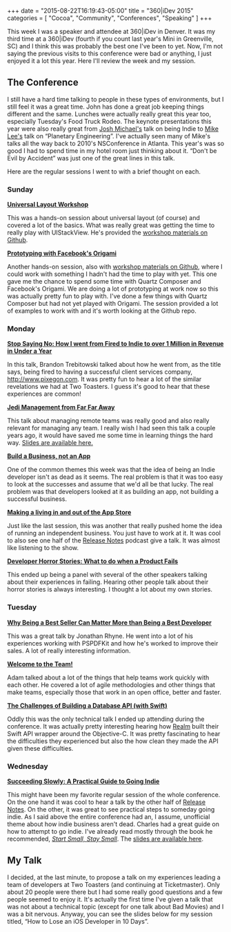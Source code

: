 +++
date = "2015-08-22T16:19:43-05:00"
title = "360|iDev 2015"
categories = [
  "Cocoa",
  "Community",
  "Conferences",
  "Speaking"
]
+++

This week I was a speaker and attendee at 360|iDev in Denver. It was my third
time at a 360|iDev (fourth if you count last year's Mini in Greenville, SC) and
I think this was probably the best one I've been to yet. Now, I'm not saying the
previous visits to this conference were bad or anything, I just enjoyed it a lot
this year. Here I'll review the week and my session.

<!-- more -->

## The Conference

I still have a hard time talking to people in these types of environments, but I
still feel it was a great time. John has done a great job keeping things
different and the same. Lunches were actually really great this year too,
especially Tuesday's Food Truck Rodeo. The keynote presentations this year were
also really great from [Josh Michael's](https://twitter.com/joshjet) talk on
being Indie to [Mike Lee's](https://twitter.com/bmf) talk on “Planetary
Engineering”. I've actually seen many of Mike's talks all the way back to 2010's
NSConference in Atlanta. This year's was so good I had to spend time in my
hotel room just thinking about it. “Don't be Evil by Accident” was just one of the
great lines in this talk.

Here are the regular sessions I went to with a brief thought on each.

### Sunday

__[Universal Layout Workshop](http://360idev.com/sessions/universal-layout-workshop/)__

This was a hands-on session about universal layout (of course) and covered a lot
of the basics. What was really great was getting the time to really play with
UIStackView. He's provided the [workshop materials on
Github](https://github.com/sammyd/360UniversalLayoutWorkshop).


__[Prototyping with Facebook's Origami](http://360idev.com/sessions/prototyping-with-facebooks-origami/)__

Another hands-on session, also with [workshop materials on
Github](https://github.com/jonfriskics/360iDev2015), where I could work with
something I hadn't had the time to play with yet. This one gave me the chance to
spend some time with Quartz Composer and Facebook's Origami. We are doing a lot
of prototyping at work now so this was actually pretty fun to play with. I've
done a few things with Quartz Composer but had not yet played with Origami. The
session provided a lot of examples to work with and it's worth looking at the
Github repo.

### Monday

__[Stop Saying No: How I went from Fired to Indie to over 1 Million in Revenue in Under a Year](http://360idev.com/sessions/300-stop-saying-no-how-i-went-from-fired-to-indie-to-over-1m-in-revenue-in-under-a-year/)__

In this talk, Brandon Trebitowski talked about how he went from, as the title
says, being fired to having a successful client services company,
http://www.pixegon.com. It was pretty fun to hear a lot of the similar revelations we had
at Two Toasters. I guess it's good to hear that these experiences are common!

__[Jedi Management from Far Far Away](http://360idev.com/sessions/jedi-management-from-far-far-away/)__

This talk about managing remote teams was really good and also really relevant for managing any team. I really wish I had seen this
talk a couple years ago, it would have saved me some time in learning things the hard way. [Slides are available here.](https://www.icloud.com/keynote/AwBUCAESEK8yafsGgeISXNTPQLMKVcEaKaV0QSudXkMU8ISlidyxcwriWN_GiCIYVd61dBFL969oQHLPn93ja5hTMCUCAQEEIAYQ_rOqWOU4sxi2ziT-fz4qE3LOxBczMBNuoyqXrosf#Pappas_8_16_2)

__[Build a Business, not an App](http://360idev.com/sessions/100-build-a-business-not-an-app/)__

One of the common themes this week was that the idea of being an Indie developer
isn't as dead as it seems. The real problem is that it was too easy to look at
the successes and assume that we'd all be that lucky. The real problem was that
developers looked at it as building an app, not building a successful business.

__[Making a living in and out of the App Store](http://360idev.com/sessions/100-making-a-living-in-and-out-of-the-app-store/)__

Just like the last session, this was another that really pushed home the idea of
running an independent business. You just have to work at it. It was cool to
also see one half of the [Release Notes](http://releasenotes.tv) podcast give a
talk. It was almost like listening to the show.

__[Developer Horror Stories: What to do when a Product Fails](http://360idev.com/sessions/200-developer-horror-stories-what-to-do-when-a-product-fails/)__

This ended up being a panel with several of the other speakers talking about
their experiences in failing. Hearing other people talk about their horror
stories is always interesting. I thought a lot about my own stories.

### Tuesday

__[Why Being a Best Seller Can Matter More than Being a Best Developer](http://360idev.com/sessions/200-why-being-a-best-seller-can-matter-more-than-being-a-best-developer/)__

This was a great talk by Jonathan Rhyne. He went into a lot of his experiences
working with PSPDFKit and how he's worked to improve their sales. A lot of
really interesting information.

__[Welcome to the Team!](http://360idev.com/sessions/welcome-to-the-team/)__

Adam talked about a lot of the things that help teams work quickly with each
other. He covered a lot of agile methodologies and other things that make teams,
especially those that work in an open office, better and faster.

__[The Challenges of Building a Database API (with Swift)](http://360idev.com/sessions/300-the-challenges-of-building-a-database-api-in-swift/)__

Oddly this was the only technical talk I ended up attending during the
conference. It was actually pretty interesting hearing how
[Realm](https://realm.io) built their Swift API wrapper around the Objective-C.
It was pretty fascinating to hear the difficulties they experienced but also the
how clean they made the API given these difficulties.

### Wednesday

__[Succeeding Slowly: A Practical Guide to Going Indie](http://360idev.com/sessions/300-succeeding-slowly-a-practical-guide-to-going-indie/)__

This might have been my favorite regular session of the whole conference. On the
one hand it was cool to hear a talk by the other half of [Release
Notes](http://releasenotes.tv). On the other, it was great to see practical
steps to someday going indie. As I said above the entire conference had an, I
assume, unofficial theme about how indie business aren't dead. Charles had a
great guide on how to attempt to go indie. I've already read mostly through the
book he recommended, _[Start Small, Stay
Small](http://www.amazon.com/Start-Small-Stay-Developers-Launching/dp/0615373968
)_. The [slides are available here](https://www.dropbox.com/s/2maqo00l58on7b9/Succeeding%20Slowly%20360iDev.pdf?dl=0).

## My Talk

I decided, at the last minute, to propose a talk on my experiences leading a team of
developers at Two Toasters (and continuing at Ticketmaster). Only about 20 people were there
but I had some really good questions and a few people seemed to enjoy it. It's actually
the first time I've given a talk that was not about a technical topic (except for one talk
about Bad Movies) and I was a bit nervous. Anyway, you can see the slides below for my
session titled, “How to Lose an iOS Developer in 10 Days”.

<script async class="speakerdeck-embed" data-id="da5a0ab995a44d4f9cb782a2cb845490" data-ratio="1.77777777777778" src="//speakerdeck.com/assets/embed.js"></script>
